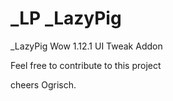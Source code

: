 _LP _LazyPig
===

_LazyPig Wow 1.12.1 UI Tweak Addon 

Feel free to contribute to this project

cheers Ogrisch.

